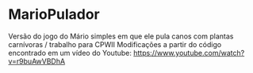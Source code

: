 # MarioPulador
Versão do jogo do Mário simples em que ele pula canos com plantas carnívoras / trabalho para CPWII
Modificações a partir do código encontrado em um vídeo do Youtube: https://www.youtube.com/watch?v=r9buAwVBDhA
